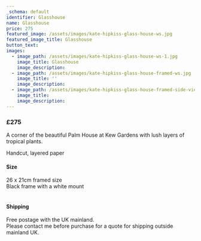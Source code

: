 ```yaml
---
_schema: default
identifier: Glasshouse
name: Glasshouse
price: 275
featured_image: /assets/images/kate-hipkiss-glass-house-ws.jpg
featured_image_title: Glasshouse
button_text:
images:
  - image_path: /assets/images/kate-hipkiss-glass-house-ws-1.jpg
    image_title: Glasshouse
    image_description:
  - image_path: /assets/images/kate-hipkiss-glass-house-framed-ws.jpg
    image_title: ''
    image_description:
  - image_path: /assets/images/kate-hipkiss-glass-house-framed-side-view-ws.jpg
    image_title:
    image_description:
---
```

### **£275**

A corner of the beautiful Palm House at Kew Gardens with lush layers of tropical plants.

Handcut, layered paper

#### **Size**

26 x 21cm framed size<br>Black frame with a white mount

#### <br>**Shipping**

Free postage with the UK mainland.<br>Please contact me before purchase for a quote for shipping outside mainland UK.